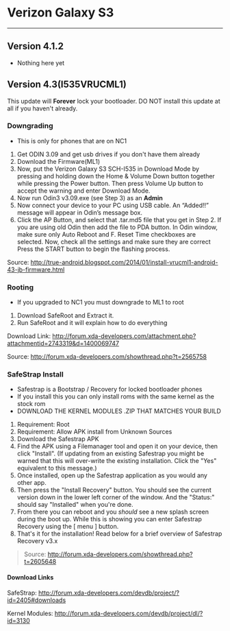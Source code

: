 # Verizon Galaxy S3

----

## Version 4.1.2

* Nothing here yet

## Version 4.3(I535VRUCML1)

This update will **Forever** lock your bootloader. DO NOT install this update at all if you haven't already.

### Downgrading

* This is only for phones that are on NC1

1. Get ODIN 3.09 and get usb drives if you don't have them already
2. Download the Firmware(ML1) 
3. Now, put the Verizon Galaxy S3 SCH-I535  in Download Mode by pressing and holding down the Home & Volume Down button together while pressing the Power button. Then press Volume Up button to accept the warning and enter Download Mode.
4. Now run Odin3 v3.09.exe (see Step 3) as an **Admin**
5. Now connect your device to your PC using USB cable. An “Added!!” message will appear in Odin’s message box.
6. Click the AP Button, and select that .tar.md5 file that you get in Step 2. If you are using old Odin then add the file to PDA button.
In Odin window, make sure only Auto Reboot and F. Reset Time checkboxes are selected.
Now, check all the settings and make sure they are correct
Press the START button to begin the flashing process.


Source: http://true-android.blogspot.com/2014/01/install-vrucml1-android-43-jb-firmware.html

### Rooting

* If you upgraded to NC1 you must downgrade to ML1 to root

1. Download SafeRoot and Extract it.
2. Run SafeRoot and it will explain how to do everything

Download Link: http://forum.xda-developers.com/attachment.php?attachmentid=2743319&d=1400069747

Source: http://forum.xda-developers.com/showthread.php?t=2565758 
### SafeStrap Install

* Safestrap is a Bootstrap / Recovery for locked bootloader phones
* If you install this you can only install roms with the same kernel as the stock rom
* DOWNLOAD THE KERNEL MODULES .ZIP THAT MATCHES YOUR BUILD

1.    Requirement: Root
2.    Requirement: Allow APK install from Unknown Sources
3.    Download the Safestrap APK
4.    Find the APK using a Filemanager tool and open it on your device, then click "Install".
    (If updating from an existing Safestrap you might be warned that this will over-write the existing installation. Click the "Yes" equivalent to this message.)
5.    Once installed, open up the Safestrap application as you would any other app.
6.    Then press the "Install Recovery" button. You should see the current version down in the lower left corner of the window. And the "Status:" should say "Installed" when you're done.
7.    From there you can reboot and you *should* see a new splash screen during the boot up. While this is showing you can enter Safestrap Recovery using the [ menu ] button.
8.    That's it for the installation! Read below for a brief overview of Safestrap Recovery v3.x

> Source: http://forum.xda-developers.com/showthread.php?t=2605648


#### Download Links

SafeStrap: http://forum.xda-developers.com/devdb/project/?id=2405#downloads

Kernel Modules: http://forum.xda-developers.com/devdb/project/dl/?id=3130

